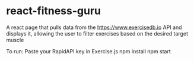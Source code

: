 # react-fitness-guru
A react page that pulls data from the https://www.exercisedb.io API and displays it, allowing the user to filter exercises based on the desired target muscle

To run:
Paste your RapidAPI key in Exercise.js
npm install
npm start
